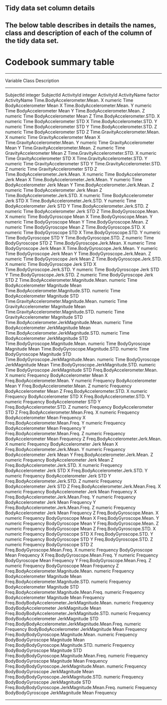 ## Tidy data set column details

## The below table describes in details the names, class and description of each of the column of the tidy data set.

# Codebook summary table

-------------------------------------------------------------------------------
Variable                                                   Class     Description  
                                                                                          
--------------------------------------------------------  ---------  ------------
SubjectId	                                                integer	   SubjectId
ActivityId	integer	ActivityId
ActivityName	factor	ActivityName
Time.BodyAccelerometer.Mean. X	numeric	Time BodyAccelerometer Mean X
Time.BodyAccelerometer.Mean. Y	numeric	Time BodyAccelerometer Mean Y
Time.BodyAccelerometer.Mean. Z	numeric	Time BodyAccelerometer Mean Z
Time.BodyAccelerometer.STD. X	numeric	Time BodyAccelerometer STD X
Time.BodyAccelerometer.STD. Y	numeric	Time BodyAccelerometer STD Y
Time.BodyAccelerometer.STD. Z	numeric	Time BodyAccelerometer STD Z
Time.GravityAccelerometer.Mean. X	numeric	Time GravityAccelerometer Mean X
Time.GravityAccelerometer.Mean. Y	numeric	Time GravityAccelerometer Mean Y
Time.GravityAccelerometer.Mean. Z	numeric	Time GravityAccelerometer Mean Z
Time.GravityAccelerometer.STD. X	numeric	Time GravityAccelerometer STD X
Time.GravityAccelerometer.STD. Y	numeric	Time GravityAccelerometer STD Y
Time.GravityAccelerometer.STD. Z	numeric	Time GravityAccelerometer STD Z
Time.BodyAccelerometer.Jerk.Mean. X	numeric	Time BodyAccelerometer Jerk Mean X
Time.BodyAccelerometer.Jerk.Mean. Y	numeric	Time BodyAccelerometer Jerk Mean Y
Time.BodyAccelerometer.Jerk.Mean. Z	numeric	Time BodyAccelerometer Jerk Mean Z
Time.BodyAccelerometer.Jerk.STD. X	numeric	Time BodyAccelerometer Jerk STD X
Time.BodyAccelerometer.Jerk.STD. Y	numeric	Time BodyAccelerometer Jerk STD Y
Time.BodyAccelerometer.Jerk.STD. Z	numeric	Time BodyAccelerometer Jerk STD Z
Time.BodyGyroscope.Mean. X	numeric	Time BodyGyroscope Mean X
Time.BodyGyroscope.Mean. Y	numeric	Time BodyGyroscope Mean Y
Time.BodyGyroscope.Mean. Z	numeric	Time BodyGyroscope Mean Z
Time.BodyGyroscope.STD. X	numeric	Time BodyGyroscope STD X
Time.BodyGyroscope.STD. Y	numeric	Time BodyGyroscope STD Y
Time.BodyGyroscope.STD. Z	numeric	Time BodyGyroscope STD Z
Time.BodyGyroscope.Jerk.Mean. X	numeric	Time BodyGyroscope Jerk Mean X
Time.BodyGyroscope.Jerk.Mean. Y	numeric	Time BodyGyroscope Jerk Mean Y
Time.BodyGyroscope.Jerk.Mean. Z	numeric	Time BodyGyroscope Jerk Mean Z
Time.BodyGyroscope.Jerk.STD. X	numeric	Time BodyGyroscope Jerk STD X
Time.BodyGyroscope.Jerk.STD. Y	numeric	Time BodyGyroscope Jerk STD Y
Time.BodyGyroscope.Jerk.STD. Z	numeric	Time BodyGyroscope Jerk STD Z
Time.BodyAccelerometer.Magnitude.Mean.	numeric	Time BodyAccelerometer Magnitude Mean
Time.BodyAccelerometer.Magnitude.STD.	numeric	Time BodyAccelerometer Magnitude STD
Time.GravityAccelerometer.Magnitude.Mean.	numeric	Time GravityAccelerometer Magnitude Mean
Time.GravityAccelerometer.Magnitude.STD.	numeric	Time GravityAccelerometer Magnitude STD
Time.BodyAccelerometer.JerkMagnitude.Mean.	numeric	Time BodyAccelerometer JerkMagnitude Mean
Time.BodyAccelerometer.JerkMagnitude.STD.	numeric	Time BodyAccelerometer JerkMagnitude STD
Time.BodyGyroscope.Magnitude.Mean.	numeric	Time BodyGyroscope Magnitude Mean
Time.BodyGyroscope.Magnitude.STD.	numeric	Time BodyGyroscope Magnitude STD
Time.BodyGyroscope.JerkMagnitude.Mean.	numeric	Time BodyGyroscope JerkMagnitude Mean
Time.BodyGyroscope.JerkMagnitude.STD.	numeric	Time BodyGyroscope JerkMagnitude STD
Freq.BodyAccelerometer.Mean. X	numeric	Frequency BodyAccelerometer Mean X
Freq.BodyAccelerometer.Mean. Y	numeric	Frequency BodyAccelerometer Mean Y
Freq.BodyAccelerometer.Mean. Z	numeric	Frequency BodyAccelerometer Mean Z
Freq.BodyAccelerometer.STD. X	numeric	Frequency BodyAccelerometer STD X
Freq.BodyAccelerometer.STD. Y	numeric	Frequency BodyAccelerometer STD Y
Freq.BodyAccelerometer.STD. Z	numeric	Frequency BodyAccelerometer STD Z
Freq.BodyAccelerometer.Mean.Freq. X	numeric	Frequency BodyAccelerometer Mean Frequency X
Freq.BodyAccelerometer.Mean.Freq. Y	numeric	Frequency BodyAccelerometer Mean Frequency Y
Freq.BodyAccelerometer.Mean.Freq. Z	numeric	Frequency BodyAccelerometer Mean Frequency Z
Freq.BodyAccelerometer.Jerk.Mean. X	numeric	Frequency BodyAccelerometer Jerk Mean X
Freq.BodyAccelerometer.Jerk.Mean. Y	numeric	Frequency BodyAccelerometer Jerk Mean Y
Freq.BodyAccelerometer.Jerk.Mean. Z	numeric	Frequency BodyAccelerometer Jerk Mean Z
Freq.BodyAccelerometer.Jerk.STD. X	numeric	Frequency BodyAccelerometer Jerk STD X
Freq.BodyAccelerometer.Jerk.STD. Y	numeric	Frequency BodyAccelerometer Jerk STD Y
Freq.BodyAccelerometer.Jerk.STD. Z	numeric	Frequency BodyAccelerometer Jerk STD Z
Freq.BodyAccelerometer.Jerk.Mean.Freq. X	numeric	Frequency BodyAccelerometer Jerk Mean Frequency X
Freq.BodyAccelerometer.Jerk.Mean.Freq. Y	numeric	Frequency BodyAccelerometer Jerk Mean Frequency Y
Freq.BodyAccelerometer.Jerk.Mean.Freq. Z	numeric	Frequency BodyAccelerometer Jerk Mean Frequency Z
Freq.BodyGyroscope.Mean. X	numeric	Frequency BodyGyroscope Mean X
Freq.BodyGyroscope.Mean. Y	numeric	Frequency BodyGyroscope Mean Y
Freq.BodyGyroscope.Mean. Z	numeric	Frequency BodyGyroscope Mean Z
Freq.BodyGyroscope.STD. X	numeric	Frequency BodyGyroscope STD X
Freq.BodyGyroscope.STD. Y	numeric	Frequency BodyGyroscope STD Y
Freq.BodyGyroscope.STD. Z	numeric	Frequency BodyGyroscope STD Z
Freq.BodyGyroscope.Mean.Freq. X	numeric	Frequency BodyGyroscope Mean Frequency X
Freq.BodyGyroscope.Mean.Freq. Y	numeric	Frequency BodyGyroscope Mean Frequency Y
Freq.BodyGyroscope.Mean.Freq. Z	numeric	Frequency BodyGyroscope Mean Frequency Z
Freq.BodyAccelerometer.Magnitude.Mean.	numeric	Frequency BodyAccelerometer Magnitude Mean
Freq.BodyAccelerometer.Magnitude.STD.	numeric	Frequency BodyAccelerometer Magnitude STD
Freq.BodyAccelerometer.Magnitude.Mean.Freq.	numeric	Frequency BodyAccelerometer Magnitude Mean Frequency
Freq.BodyBodyAccelerometer.JerkMagnitude.Mean.	numeric	Frequency BodyBodyAccelerometer JerkMagnitude Mean
Freq.BodyBodyAccelerometer.JerkMagnitude.STD.	numeric	Frequency BodyBodyAccelerometer JerkMagnitude STD
Freq.BodyBodyAccelerometer.JerkMagnitude.Mean.Freq.	numeric	Frequency BodyBodyAccelerometer JerkMagnitude Mean Frequency
Freq.BodyBodyGyroscope.Magnitude.Mean.	numeric	Frequency BodyBodyGyroscope Magnitude Mean
Freq.BodyBodyGyroscope.Magnitude.STD.	numeric	Frequency BodyBodyGyroscope Magnitude STD
Freq.BodyBodyGyroscope.Magnitude.Mean.Freq.	numeric	Frequency BodyBodyGyroscope Magnitude Mean Frequency
Freq.BodyBodyGyroscope.JerkMagnitude.Mean.	numeric	Frequency BodyBodyGyroscope JerkMagnitude Mean
Freq.BodyBodyGyroscope.JerkMagnitude.STD.	numeric	Frequency BodyBodyGyroscope JerkMagnitude STD
Freq.BodyBodyGyroscope.JerkMagnitude.Mean.Freq.	numeric	Frequency BodyBodyGyroscope JerkMagnitude Mean Frequency

---------------------------------
